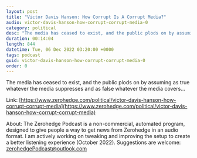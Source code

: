 ```yaml
---
layout: post
title: "Victor Davis Hanson: How Corrupt Is A Corrupt Media?"
audio: victor-davis-hanson-how-corrupt-corrupt-media-0
category: political
desc: "The media has ceased to exist, and the public plods on by assuming as true whatever the media suppresses and as false whatever the media covers..."
duration: 00:14:04
length: 844
datetime: Tue, 06 Dec 2022 03:20:00 +0000
tags: podcast
guid: victor-davis-hanson-how-corrupt-corrupt-media-0
order: 0
---
```

The media has ceased to exist, and the public plods on by assuming as true whatever the media suppresses and as false whatever the media covers...

Link: [https://www.zerohedge.com/political/victor-davis-hanson-how-corrupt-corrupt-media](https://www.zerohedge.com/political/victor-davis-hanson-how-corrupt-corrupt-media)

About: The Zerohedge Podcast is a non-commercial, automated program, designed to give people a way to get news from Zerohedge in an audio format.  I am actively working on tweaking and improving the setup to create a better listening experience (October 2022).  Suggestions are welcome: [zerohedgePodcast@outlook.com](mailto:zerohedgePodcast@outlook.com)